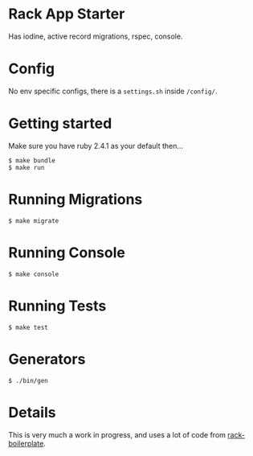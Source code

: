 # Rack App Starter
Has iodine, active record migrations, rspec, console.

# Config
No env specific configs, there is a `settings.sh` inside `/config/`.

# Getting started
Make sure you have ruby 2.4.1 as your default then...
```
$ make bundle
$ make run
```

# Running Migrations
```
$ make migrate
```

# Running Console
```
$ make console
```

# Running Tests
```
$ make test
```

# Generators
```
$ ./bin/gen
```

# Details
This is very much a work in progress, and uses a lot of code from [rack-boilerplate](https://github.com/colszowka/rack-boilerplate).
